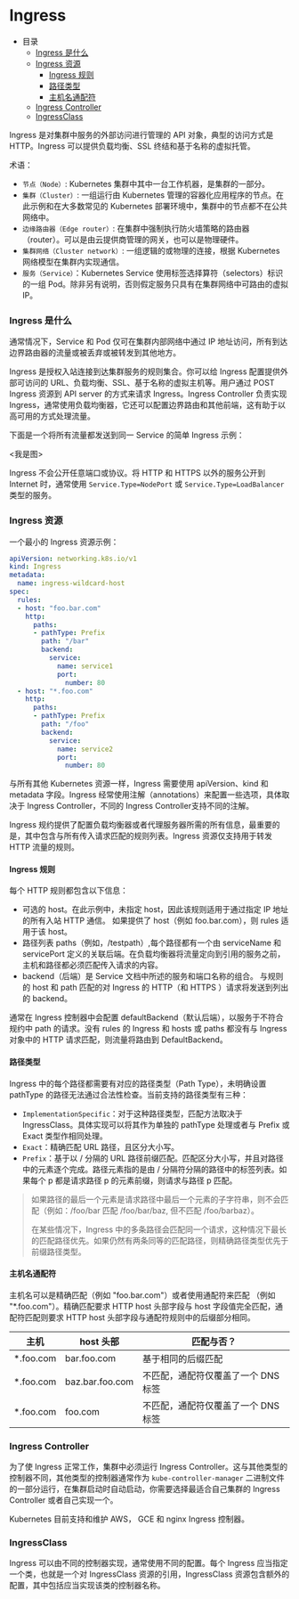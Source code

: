 # Ingress

- 目录
  - [Ingress 是什么](#Ingress-是什么)
  - [Ingress 资源](#Ingress-资源)
    - [Ingress 规则](#Ingress-规则)
    - [路径类型](#路径类型)
    - [主机名通配符](#主机名通配符)
  - [Ingress Controller](#Ingress-Controller)
  - [IngressClass](#IngressClass)

Ingress 是对集群中服务的外部访问进行管理的 API 对象，典型的访问方式是 HTTP。Ingress 可以提供负载均衡、SSL 终结和基于名称的虚拟托管。

术语：

- `节点（Node）`: Kubernetes 集群中其中一台工作机器，是集群的一部分。
- `集群（Cluster）`: 一组运行由 Kubernetes 管理的容器化应用程序的节点。在此示例和在大多数常见的 Kubernetes 部署环境中，集群中的节点都不在公共网络中。
- `边缘路由器（Edge router）`: 在集群中强制执行防火墙策略的路由器（router）。可以是由云提供商管理的网关，也可以是物理硬件。
- `集群网络（Cluster network）`: 一组逻辑的或物理的连接，根据 Kubernetes 网络模型在集群内实现通信。
- `服务（Service）`：Kubernetes Service 使用标签选择算符（selectors）标识的一组 Pod。除非另有说明，否则假定服务只具有在集群网络中可路由的虚拟 IP。

### Ingress 是什么

通常情况下，Service 和 Pod 仅可在集群内部网络中通过 IP 地址访问，所有到达边界路由器的流量或被丢弃或被转发到其他地方。

Ingress 是授权入站连接到达集群服务的规则集合。你可以给 Ingress 配置提供外部可访问的 URL、负载均衡、SSL、基于名称的虚拟主机等。用户通过 POST Ingress 资源到 API server 的方式来请求 Ingress。Ingress Controller 负责实现 Ingress，通常使用负载均衡器，它还可以配置边界路由和其他前端，这有助于以高可用的方式处理流量。

下面是一个将所有流量都发送到同一 Service 的简单 Ingress 示例：

<我是图>

Ingress 不会公开任意端口或协议。将 HTTP 和 HTTPS 以外的服务公开到 Internet 时，通常使用 `Service.Type=NodePort` 或 `Service.Type=LoadBalancer` 类型的服务。

### Ingress 资源

一个最小的 Ingress 资源示例：

```yaml
apiVersion: networking.k8s.io/v1
kind: Ingress
metadata:
  name: ingress-wildcard-host
spec:
  rules:
  - host: "foo.bar.com"
    http:
      paths:
      - pathType: Prefix
        path: "/bar"
        backend:
          service:
            name: service1
            port:
              number: 80
  - host: "*.foo.com"
    http:
      paths:
      - pathType: Prefix
        path: "/foo"
        backend:
          service:
            name: service2
            port:
              number: 80
```

与所有其他 Kubernetes 资源一样，Ingress 需要使用 apiVersion、kind 和 metadata 字段。Ingress 经常使用注解（annotations）来配置一些选项，具体取决于 Ingress Controller，不同的 Ingress Controller支持不同的注解。

Ingress 规约提供了配置负载均衡器或者代理服务器所需的所有信息，最重要的是，其中包含与所有传入请求匹配的规则列表。Ingress 资源仅支持用于转发 HTTP 流量的规则。

#### Ingress 规则

每个 HTTP 规则都包含以下信息：

- 可选的 host。在此示例中，未指定 host，因此该规则适用于通过指定 IP 地址的所有入站 HTTP 通信。 如果提供了 host（例如 foo.bar.com），则 rules 适用于该 host。
- 路径列表 paths（例如，/testpath）,每个路径都有一个由 serviceName 和 servicePort 定义的关联后端。在负载均衡器将流量定向到引用的服务之前，主机和路径都必须匹配传入请求的内容。
- backend（后端）是 Service 文档中所述的服务和端口名称的组合。 与规则的 host 和 path 匹配的对 Ingress 的 HTTP（和 HTTPS ）请求将发送到列出的 backend。

通常在 Ingress 控制器中会配置 defaultBackend（默认后端），以服务于不符合规约中 path 的请求。没有 rules 的 Ingress 和 hosts 或 paths 都没有与 Ingress 对象中的 HTTP 请求匹配，则流量将路由到 DefaultBackend。

#### 路径类型

Ingress 中的每个路径都需要有对应的路径类型（Path Type），未明确设置 pathType 的路径无法通过合法性检查。当前支持的路径类型有三种：

- `ImplementationSpecific`：对于这种路径类型，匹配方法取决于 IngressClass。具体实现可以将其作为单独的 pathType 处理或者与 Prefix 或 Exact 类型作相同处理。
- `Exact`：精确匹配 URL 路径，且区分大小写。
- `Prefix`：基于以 / 分隔的 URL 路径前缀匹配。匹配区分大小写，并且对路径中的元素逐个完成。路径元素指的是由 / 分隔符分隔的路径中的标签列表。如果每个 p 都是请求路径 p 的元素前缀，则请求与路径 p 匹配。

> 如果路径的最后一个元素是请求路径中最后一个元素的子字符串，则不会匹配（例如：/foo/bar 匹配 /foo/bar/baz, 但不匹配 /foo/barbaz）。
>
> 在某些情况下，Ingress 中的多条路径会匹配同一个请求，这种情况下最长的匹配路径优先。如果仍然有两条同等的匹配路径，则精确路径类型优先于前缀路径类型。

#### 主机名通配符

主机名可以是精确匹配（例如 "foo.bar.com"）或者使用通配符来匹配 （例如 "*.foo.com"）。精确匹配要求 HTTP host 头部字段与 host 字段值完全匹配，通配符匹配则要求 HTTP host 头部字段与通配符规则中的后缀部分相同。

| 主机       | host 头部         | 匹配与否？                         |
| ---------- | ---------------- | ---------------------------------  |
| *.foo.com  | bar.foo.com      | 基于相同的后缀匹配                  |
| *.foo.com  | baz.bar.foo.com  | 不匹配，通配符仅覆盖了一个 DNS 标签  |
| *.foo.com  | foo.com          | 不匹配，通配符仅覆盖了一个 DNS 标签  |

### Ingress Controller

为了使 Ingress 正常工作，集群中必须运行 Ingress Controller。这与其他类型的控制器不同，其他类型的控制器通常作为 `kube-controller-manager` 二进制文件的一部分运行，在集群启动时自动启动，你需要选择最适合自己集群的 Ingress Controller 或者自己实现一个。

Kubernetes 目前支持和维护 AWS， GCE 和 nginx Ingress 控制器。

### IngressClass

Ingress 可以由不同的控制器实现，通常使用不同的配置。每个 Ingress 应当指定一个类，也就是一个对 IngressClass 资源的引用，IngressClass 资源包含额外的配置，其中包括应当实现该类的控制器名称。

